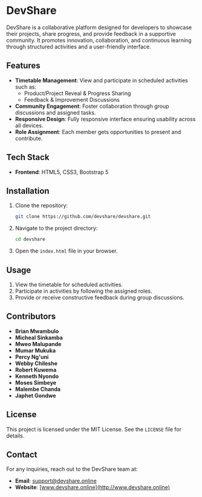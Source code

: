 # DevShare

DevShare is a collaborative platform designed for developers to showcase their projects, share progress, and provide feedback in a supportive community. It promotes innovation, collaboration, and continuous learning through structured activities and a user-friendly interface.

## Features

- **Timetable Management**: View and participate in scheduled activities such as:
  - Product/Project Reveal & Progress Sharing
  - Feedback & Improvement Discussions
- **Community Engagement**: Foster collaboration through group discussions and assigned tasks.
- **Responsive Design**: Fully responsive interface ensuring usability across all devices.
- **Role Assignment**: Each member gets opportunities to present and contribute.

## Tech Stack

- **Frontend**: HTML5, CSS3, Bootstrap 5

## Installation

1. Clone the repository:
   ```bash
   git clone https://github.com/devshare/devshare.git
   ```
2. Navigate to the project directory:
   ```bash
   cd devshare
   ```
3. Open the `index.html` file in your browser.

## Usage

1. View the timetable for scheduled activities.
2. Participate in activities by following the assigned roles.
3. Provide or receive constructive feedback during group discussions.

## Contributors

- **Brian Mwambulo**
- **Micheal Sinkamba**
- **Mweo Malupande**
- **Mumar Mukuka**
- **Percy Ng'uni**
- **Webby Chileshe**
- **Robert Kuwema**
- **Kenneth Nyondo**
- **Moses Simbeye**
- **Malembe Chanda**
- **Japhet Gondwe**

## License

This project is licensed under the MIT License. See the `LICENSE` file for details.

## Contact

For any inquiries, reach out to the DevShare team at:
- **Email**: support@devshare.online
- **Website**: [www.devshare.online](http://www.devshare.online)

